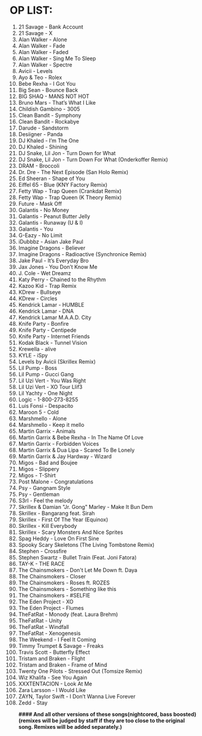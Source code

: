 OP LIST: 
========
<ol>
  <li> 21 Savage - Bank Account </li>
  <li> 21 Savage - X </li>
  <li> Alan Walker - Alone
  <li> Alan Walker - Fade </li>
  <li> Alan Walker - Faded </li>
  <li> Alan Walker - Sing Me To Sleep </li>
  <li> Alan Walker - Spectre </li>
  <li> Avicii - Levels </li>
  <li> Ayo & Teo - Rolex </li>
  <li> Bebe Rexha - I Got You </li>
  <li> Big Sean - Bounce Back </li>
  <li> BIG SHAQ - MANS NOT HOT </li>
  <li> Bruno Mars - That’s What I Like </li>
  <li> Childish Gambino - 3005 </li>
  <li> Clean Bandit - Symphony </li>
  <li> Clean Bandit - Rockabye </li>
  <li> Darude - Sandstorm </li>
  <li> Desiigner - Panda </li>
  <li> DJ Khaled - I’m The One </li>
  <li> DJ Khaled - Shining </li>
  <li> DJ Snake, Lil Jon - Turn Down for What </li>
  <li> DJ Snake, Lil Jon - Turn Down For What (Onderkoffer Remix) </li>
  <li> DRAM - Broccoli </li>
  <li> Dr. Dre - The Next Episode (San Holo Remix) </li>
  <li> Ed Sheeran - Shape of You </li>
  <li> Eiffel 65 - Blue (KNY Factory Remix) </li>
  <li> Fetty Wap - Trap Queen (Crankdat Remix) </li>
  <li> Fetty Wap - Trap Queen (K Theory Remix) </li>
  <li> Future - Mask Off </li>
  <li> Galantis - No Money </li>
  <li> Galantis - Peanut Butter Jelly </li>
  <li> Galantis - Runaway (U & I) </li>
  <li> Galantis - You </li>
  <li> G-Eazy - No Limit </li>
  <li> iDubbbz - Asian Jake Paul </li>
  <li> Imagine Dragons - Believer </li>
  <li> Imagine Dragons - Radioactive (Synchronice Remix) </li>
  <li> Jake Paul - It’s Everyday Bro </li>
  <li> Jax Jones - You Don’t Know Me </li>
  <li> J. Cole - Wet Dreamz </li>
  <li> Katy Perry - Chained to the Rhythm </li>
  <li> Kazoo Kid - Trap Remix </li>
  <li> KDrew - Bullseye </li>
  <li> KDrew - Circles </li>
  <li> Kendrick Lamar - HUMBLE </li>
  <li> Kendrick Lamar - DNA </li>
  <li> Kendrick Lamar M.A.A.D. City </li>
  <li> Knife Party - Bonfire </li>
  <li> Knife Party - Centipede </li>  
  <li> Knife Party - Internet Friends </li>
  <li> Kodak Black - Tunnel Vision </li>
  <li> Krewella - alive </li>
  <li> KYLE - iSpy </li>
  <li> Levels by Avicii (Skrillex Remix) </li>
  <li> Lil Pump - Boss </li>
  <li> Lil Pump - Gucci Gang </li>
  <li> Lil Uzi Vert - You Was Right </li>
  <li> Lil Uzi Vert - XO Tour Llif3 </li>
  <li> Lil Yachty - One Night </li>
  <li> Logic - 1-800-273-8255 </li>
  <li> Luis Fonsi - Despacito </li> 
  <li> Maroon 5 - Cold </li>
  <li> Marshmello - Alone </li>
  <li> Marshmello - Keep it mello </li>
  <li> Martin Garrix - Animals </li>
  <li> Martin Garrix & Bebe Rexha - In The Name Of Love </li>
  <li> Martin Garrix - Forbidden Voices </li>
  <li> Martin Garrix & Dua Lipa - Scared To Be Lonely </li>
  <li> Martin Garrix & Jay Hardway - Wizard </li>
  <li> Migos - Bad and Boujee </li>
  <li> Migos - Slippery </li>
  <li> Migos - T-Shirt </li>
  <li> Post Malone - Congratulations </li>
  <li> Psy - Gangnam Style </li>
  <li> Psy - Gentleman </li>
  <li> S3rl - Feel the melody </li>
  <li> Skrillex & Damian "Jr. Gong" Marley - Make It Bun Dem </li>
  <li> Skrillex - Bangarang feat. Sirah </li>
  <li> Skrillex - First Of The Year (Equinox) </li>
  <li> Skrillex - Kill Everybody </li>
  <li> Skrillex - Scary Monsters And Nice Sprites </li>
  <li> Spag Heddy - Love On First Sine </li>
  <li> Spooky Scary Skeletons (The Living Tombstone Remix) </li>
  <li> Stephen - Crossfire </li>
  <li> Stephen Swartz - Bullet Train (Feat. Joni Fatora) </li>
  <li> TAY-K - THE RACE </li>
  <li> The Chainsmokers - Don't Let Me Down ft. Daya </li>
  <li> The Chainsmokers - Closer </li>
  <li> The Chainsmokers - Roses ft. ROZES </li>
  <li> The Chainsmokers - Something like this </li>
  <li> The Chainsmokers - #SELFIE </li>
  <li> The Eden Project - XO </li>
  <li> The Eden Project - Flumes </li>
  <li> TheFatRat - Monody (feat. Laura Brehm) </li>
  <li> TheFatRat - Unity </li>
  <li> TheFatRat - Windfall </li>
  <li> TheFatRat - Xenogenesis </li>
  <li> The Weekend - I Feel It Coming </li>
  <li> Timmy Trumpet & Savage - Freaks </li>
  <li> Travis Scott - Butterfly Effect </li>
  <li> Tristam and Braken - Flight </li>
  <li> Tristam and Braken - Frame of Mind </li>
  <li> Twenty One Pilots - Stressed Out (Tomsize Remix) </li>
  <li> Wiz Khalifa - See You Again </li>
  <li> XXXTENTACION - Look At Me </li> 
  <li> Zara Larsson - I Would Like </li>
  <li> ZAYN, Taylor Swift - I Don’t Wanna Live Forever </li> 
  <li> Zedd - Stay </li>
  
 
<b>#### And all other versions of these songs(nightcored, bass boosted)(remixes will be judged by staff if they are too close to the original song. Remixes will be added separately.)
